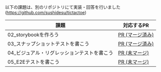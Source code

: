 
以下の課題は、別のリポジトリにて実装・回答を行いました (https://github.com/sushidesu/tictactoe)

| 課題 | 対応するPR |
| --- | --- |
| 02_storybookを作ろう | [PR (マージ済み)](https://github.com/sushidesu/tictactoe/pull/1) |
| 03_スナップショットテストを書こう | [PR (マージ済み)](https://github.com/sushidesu/tictactoe/pull/3) |
| 04_ビジュアル・リグレッションテストを書こう | [PR (未マージ)](https://github.com/sushidesu/tictactoe/pull/4) |
| 05_E2Eテストを書こう | [PR (未マージ)](https://github.com/sushidesu/tictactoe/pull/8) |
